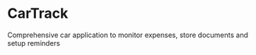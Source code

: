 # CarTrack #
Comprehensive car application to monitor expenses, store documents and setup reminders
